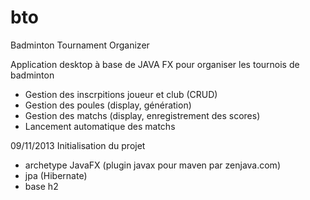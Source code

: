 bto
===

Badminton Tournament Organizer

Application desktop à base de JAVA FX pour organiser les tournois de badminton
- Gestion des inscrpitions joueur et club (CRUD)
- Gestion des poules (display, génération)
- Gestion des matchs (display, enregistrement des scores)
- Lancement automatique des matchs 

09/11/2013 Initialisation du projet
- archetype JavaFX (plugin javax pour maven par zenjava.com)
- jpa (Hibernate)
- base h2
